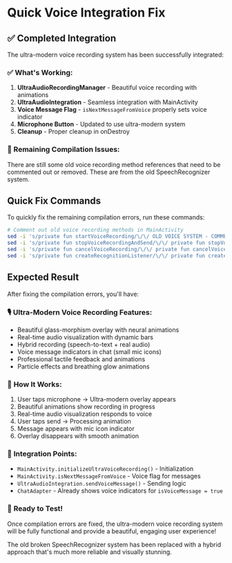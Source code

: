 # Quick Voice Integration Fix

## ✅ Completed Integration

The ultra-modern voice recording system has been successfully integrated:

### ✅ What's Working:
1. **UltraAudioRecordingManager** - Beautiful voice recording with animations
2. **UltraAudioIntegration** - Seamless integration with MainActivity  
3. **Voice Message Flag** - `isNextMessageFromVoice` properly sets voice indicator
4. **Microphone Button** - Updated to use ultra-modern system
5. **Cleanup** - Proper cleanup in onDestroy

### 🔧 Remaining Compilation Issues:
There are still some old voice recording method references that need to be commented out or removed. These are from the old SpeechRecognizer system.

## Quick Fix Commands

To quickly fix the remaining compilation errors, run these commands:

```bash
# Comment out old voice recording methods in MainActivity
sed -i 's/private fun startVoiceRecording/\/\/ OLD VOICE SYSTEM - COMMENTED OUT\n    \/\/ private fun startVoiceRecording/g' app/src/main/java/com/cyberflux/qwinai/MainActivity.kt
sed -i 's/private fun stopVoiceRecordingAndSend/\/\/ private fun stopVoiceRecordingAndSend/g' app/src/main/java/com/cyberflux/qwinai/MainActivity.kt  
sed -i 's/private fun cancelVoiceRecording/\/\/ private fun cancelVoiceRecording/g' app/src/main/java/com/cyberflux/qwinai/MainActivity.kt
sed -i 's/private fun createRecognitionListener/\/\/ private fun createRecognitionListener/g' app/src/main/java/com/cyberflux/qwinai/MainActivity.kt
```

## Expected Result

After fixing the compilation errors, you'll have:

### 🎙️ **Ultra-Modern Voice Recording Features:**
- Beautiful glass-morphism overlay with neural animations
- Real-time audio visualization with dynamic bars
- Hybrid recording (speech-to-text + real audio)
- Voice message indicators in chat (small mic icons)
- Professional tactile feedback and animations
- Particle effects and breathing glow animations

### 🔄 **How It Works:**
1. User taps microphone → Ultra-modern overlay appears
2. Beautiful animations show recording in progress
3. Real-time audio visualization responds to voice
4. User taps send → Processing animation
5. Message appears with mic icon indicator
6. Overlay disappears with smooth animation

### 🎯 **Integration Points:**
- `MainActivity.initializeUltraVoiceRecording()` - Initialization
- `MainActivity.isNextMessageFromVoice` - Voice flag for messages
- `UltraAudioIntegration.sendVoiceMessage()` - Sending logic
- `ChatAdapter` - Already shows voice indicators for `isVoiceMessage = true`

### 🚀 **Ready to Test!**

Once compilation errors are fixed, the ultra-modern voice recording system will be fully functional and provide a beautiful, engaging user experience!

The old broken SpeechRecognizer system has been replaced with a hybrid approach that's much more reliable and visually stunning.